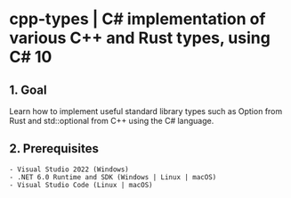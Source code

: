 # cpp-types | C# implementation of various C++ and Rust types, using C# 10

## 1. Goal
Learn how to implement useful standard library types such as Option<T> from Rust and std::optional<T> from C++ using the C# language.

## 2. Prerequisites
	- Visual Studio 2022 (Windows)
	- .NET 6.0 Runtime and SDK (Windows | Linux | macOS)
	- Visual Studio Code (Linux | macOS)